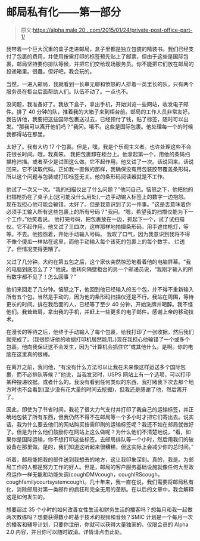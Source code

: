 # 邮局私有化——第一部分

> 原文:[https://alpha male 20 . com/2015/01/24/private-post-office-part-1/](https://alphamale20.com/2015/01/24/privatize-post-office-part-1/)

我带着一个巨大沉重的盒子走进邮局，盒子里都是独立包装的精装书。我们已经支付了包裹的费用，并使用按需打印的标签预先贴上了邮票，但由于这些是国际包裹，邮局坚持要你排队等候，并把它们交给现场服务员。你不能把它们放在邮局的投递箱里。很蠢，但好吧，我会玩的。

当然，一进入邮局，我就看到一长串无聊和愤怒的人排着一英里长的队，只有两个服务员在柜台后面帮助人们。队伍不动了。一点也不。

没问题，我准备好了。我放下盒子，拿出手机，开始浏览一些网站，收发电子邮件。排了 40 分钟的队，推着我的大箱子来到柜台前。邮局的工作人员非常友好。我告诉他，我要把这些国际包裹送过去，已经预付了钱，贴了标签，随时可以出发。“那我可以离开他们吗？”我问。哦不。这些是国际包裹。他处理每一个的时候我都得站在那里。

太好了。我有大约 17 个包裹。但是，嘿，我是个乐观主义者。也许处理这些不会花很长时间。哦，我真笨。
我把包裹卸在柜台上。他拿起第一个，用他的条码扫描枪扫描。或者至少是试图这么做。它不起作用。他又试了一次。话说回来。话说回来。它不读取代码。正如我一直做的那样，我确保没有用包装胶带覆盖条形码，所以这个问题与包装或打印标签无关。他的条形码阅读器就是不工作。

他试了一次又一次。“我的扫描仪出了什么问题？”他问自己。恼怒之下，他把他的扫描枪扔在了桌子上(这可能没什么用处),一边手动输入标签上的数字一边抱怨。现在我担心他可能会输错。太好了。但是我意识到了另一件事。"这是否意味着你必须手工输入所有这些包裹上的所有号码？"我问。“嗯，希望我的扫描仪能为下一个工作，”他笑着说。 他打完号码，把包裹放在一边，抓起下一个，试了试扫描仪。它不起作用。他又试了三四次，这样那样地拍摄条形码，用手遮住枪灯，等等。不去。他抱怨着，开始手动输入号码。
我叹了口气，因为我意识到我将不得不像个傻瓜一样站在这里，而他手动输入每个该死的包裹上的每个数字。
烂透了。但情况变得更糟了。

又过了几分钟。大约在第五包之后，这个家伙突然惊恐地看着他的电脑屏幕。“我的电脑到底怎么了？”他说。他转向隔壁柜台的另一个邮递员说，“我刚才输入的所有数字都不见了！怎么回事？”

他们来回走了几分钟。恼怒之下，他回到他已经输入的五个包，并不得不重新输入所有五个包。当然是手动的，因为他的条形码扫描仪还是不行。我站在周围，等待更长的时间。排在我后面的人，已经等了至少 40 分钟，开始洗牌并喝醉。我不怪他们。我耸耸肩，拿出我的手机，并赶上一些更多的电子邮件。感谢上帝的移动技术。

在漫长的等待之后，他终于手动输入了每个包裹，给我打印了一张收据，然后我们就完成了。(我很惊讶他的收据打印机居然能用。)现在我担心他输错了一个或多个包裹。他向我保证这不会发生，因为“计算机会抓住它”或其他什么。是啊。你的电脑在这里真的很棒。

在离开之前，我问他，“有没有什么方法可以让我在未来像这样运送多个国际包裹，而不必排队等候？”他说，当我发货时，USPS 网站上有一个选项，可以打印某种投递收据。或者什么的。我没有看到任何类似的东西，我打赌我下次去那个地方时也不会看到(至少没有花大量的时间去挖掘)，但我还是感谢了他，然后离开了。

因此，即使为了节省时间，我花了很大力气支付并打印了我自己的运输标签，并正确地包装了所有东西，但我仍然不得不在邮局等一个多小时才把它们寄出去。说实话，我为什么要去他们的网站购买按需印刷的运输标签呢？我还不如在邮局就做好了。但是为什么他们鼓励你在网站上这么做呢？为什么他们不清楚地说，“看，如果你是国际运输，你不想打印这些标签。去邮局排队等一个小时，然后用我们的破设备在那里做。是的，我们知道这听起来很糟糕，但这实际上会减少你的总时间。”

听着，邮局能把我的邮件送到我想去的地方，这让我印象深刻。真的，我是。为邮局工作的人都是努力工作的好人。但是，邮局的客户服务基础设施就像任何大型政府运作一样无能和功能失调(coughDMVcough，coughIRScough，coughfamilycourtsystemcough)。几十年来，我一直在说，我们需要将邮局私有化，消除邮局对第一类邮件的疯狂和完全无用的垄断。在以后的文章中，我会解释这是如何发生的。

想要超过 35 个小时的如何改善女性生活和财务生活的播客吗？想每月和我一起做两次教练吗？想要获得数小时基于技术的视频和音频？SMIC 计划是一个每月一次的播客和辅导计划，只要你注册，你就可以获得大量独家的、仅限会员的 Alpha 2.0 内容，并且你可以随时取消。详情请点击此处。